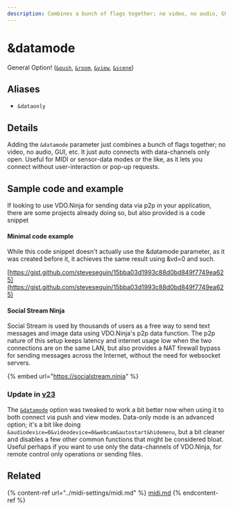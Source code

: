 ```yaml
---
description: Combines a bunch of flags together; no video, no audio, GUI, etc.
---
```


# \&datamode

General Option! ([`&push`](../source-settings/push.md), [`&room`](../general-settings/room.md), [`&view`](../advanced-settings/view-parameters/view.md), [`&scene`](../advanced-settings/view-parameters/scene.md))

## Aliases

* `&dataonly`

## Details

Adding the `&datamode` parameter just combines a bunch of flags together; no video, no audio, GUI, etc. It just auto connects with data-channels only open. Useful for MIDI or sensor-data modes or the like, as it lets you connect without user-interaction or pop-up requests.



## Sample code and example

If looking to use VDO.Ninja for sending data via p2p in your application, there are some projects already doing so, but also provided is a code snippet

#### Minimal code example

While this code snippet doesn't actually use the \&datamode parameter, as it was created before it, it achieves the same result using \&vd=0 and such.

[https://gist.github.com/steveseguin/15bba03d1993c88d0bd849f7749ea625](https://gist.github.com/steveseguin/15bba03d1993c88d0bd849f7749ea625)

#### Social Stream Ninja

Social Stream is used by thousands of users as a free way to send text messages and image data using VDO.Ninja's p2p data function. The p2p nature of this setup keeps latency and internet usage low when the two connections are on the same LAN, but also provides a NAT firewall bypass for sending messages across the Internet, without the need for websocket servers.

{% embed url="https://socialstream.ninja" %}

### Update in [v23](../releases/v23.md)

The [`&datamode`](and-datamode.md) option was tweaked to work a bit better now when using it to both connect via push and view modes. Data-only mode is an advanced option; it's a bit like doing `&audiodevice=0&videodevice=0&webcam&autostart&hidemenu`, but a bit cleaner and disables a few other common functions that might be considered bloat. Useful perhaps if you want to use only the data-channels of VDO.Ninja, for remote control only operations or sending files.



## Related

{% content-ref url="../midi-settings/midi.md" %}
[midi.md](../midi-settings/midi.md)
{% endcontent-ref %}

